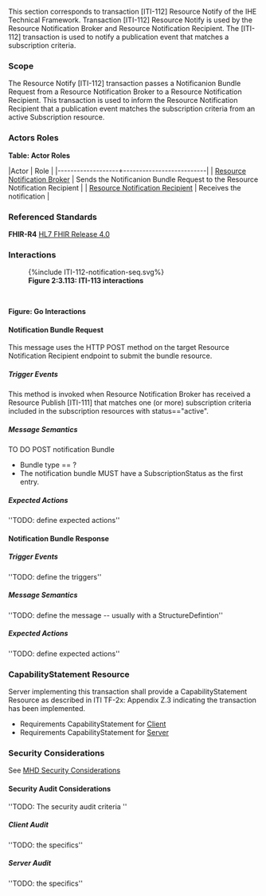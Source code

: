 This section corresponds to transaction [ITI-112] Resource Notify of the IHE Technical Framework. Transaction [ITI-112] Resource Notify is used by the Resource Notification Broker and Resource Notification Recipient. The [ITI-112] transaction is used to notify a publication event that matches a subscription criteria.

### Scope

The Resource Notify [ITI-112] transaction passes a Notificanion Bundle Request from a Resource Notification Broker to a Resource Notification Recipient. This transaction is used to inform the Resource Notification Recipient that a publication event matches the subscription criteria from an active Subscription resource. 

### Actors Roles

**Table: Actor Roles**

|Actor | Role |
|-------------------+--------------------------|
| [Resource Notification Broker](volume-1.html#broker)    | Sends the Notificanion Bundle Request to the Resource Notification Recipient |
| [Resource Notification Recipient](volume-1.html#recipient) | Receives the notification |

### Referenced Standards

**FHIR-R4** [HL7 FHIR Release 4.0](http://www.hl7.org/FHIR/R4)

### Interactions

<figure>
{%include ITI-112-notification-seq.svg%}
<figcaption><b>Figure 2:3.113: ITI-113 interactions</b></figcaption>
</figure>
<br clear="all">

**Figure: Go Interactions**


#### Notification Bundle Request
This message uses the HTTP POST method on the target Resource Notification Recipient endpoint to submit the bundle resource.

##### Trigger Events

This method is invoked when Resource Notification Broker has received a Resource Publish [ITI-111] that matches one (or more) subscription criteria included in the subscription resources with status=="active". 

##### Message Semantics

TO DO 
POST notification Bundle 

- Bundle type == ?
- The notification bundle MUST have a SubscriptionStatus as the first entry. 
   

##### Expected Actions

''TODO: define expected actions''

#### Notification Bundle Response

##### Trigger Events

''TODO: define the triggers''

##### Message Semantics

''TODO: define the message -- usually with a StructureDefintion''

##### Expected Actions

''TODO: define expected actions''


### CapabilityStatement Resource

Server implementing this transaction shall provide a CapabilityStatement Resource as described in ITI TF-2x: Appendix Z.3 indicating the transaction has been implemented. 
* Requirements CapabilityStatement for [Client](CapabilityStatement-IHE.ToDo.client.html)
* Requirements CapabilityStatement for [Server](CapabilityStatement-IHE.ToDo.server.html)

### Security Considerations

See [MHD Security Considerations](volume-1.html#security-considerations)

#### Security Audit Considerations

''TODO: The security audit criteria ''

##### Client Audit 

''TODO: the specifics''

##### Server Audit 

''TODO: the specifics''
